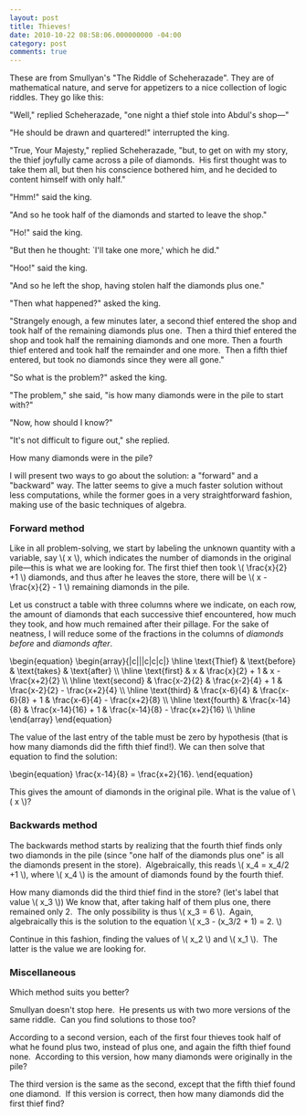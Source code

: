 ```yaml
---
layout: post
title: Thieves!
date: 2010-10-22 08:58:06.000000000 -04:00
category: post
comments: true 
---
```

These are from Smullyan's "The Riddle of Scheherazade".  They are of mathematical nature, and serve for appetizers to a nice collection of logic riddles.  They go like this:

<div class="well">
<p>"Well," replied Scheherazade, "one night a thief stole into Abdul's shop—"</p>
<p>"He should be drawn and quartered!" interrupted the king.</p>
<p>"True, Your Majesty," replied Scheherazade, "but, to get on with my story, the thief joyfully came across a pile of diamonds.  His first thought was to take them all, but then his conscience bothered him, and he decided to content himself with only half."</p>
<p>"Hmm!" said the king.</p>
<p>"And so he took half of the diamonds and started to leave the shop."</p>
<p>"Ho!" said the king.</p>
<p>"But then he thought: `I'll take one more,' which he did."</p>
<p>"Hoo!" said the king.</p>
<p>"And so he left the shop, having stolen half the diamonds plus one."</p>
<p>"Then what happened?" asked the king.</p>
<p>"Strangely enough, a few minutes later, a second thief entered the shop and took half of the remaining diamonds plus one.  Then a third thief entered the shop and took half the remaining diamonds and one more. Then a fourth thief entered and took half the remainder and one more.  Then a fifth thief entered, but took no diamonds since they were all gone."</p>
<p>"So what is the problem?" asked the king.</p>
<p>"The problem," she said, "is how many diamonds were in the pile to start with?"</p>
<p>"Now, how should I know?"</p>
<p>"It's not difficult to figure out," she replied.</p>
<p>How many diamonds were in the pile?</p>
</div>

I will present two ways to go about the solution: a "forward" and a "backward" way.  The latter seems to give a much faster solution without less computations, while the former goes in a very straightforward fashion, making use of the basic techniques of algebra.</p>

### Forward method

Like in all problem-solving, we start by labeling the unknown quantity with a variable, say <span>\\( x \\)</span>, which indicates the number of diamonds in the original pile—this is what we are looking for.  The first thief then took <span>\\( \frac{x}{2} +1 \\)</span> diamonds, and thus after he leaves the store, there will be <span>\\( x - \frac{x}{2} - 1 \\)</span> remaining diamonds in the pile.

Let us construct a table with three columns where we indicate, on each row, the amount of diamonds that each successive thief encountered, how much they took, and how much remained after their pillage.  For the sake of neatness, I will reduce some of the fractions in the columns of *diamonds before* and *diamonds after*.

<div>
	\begin{equation}
	\begin{array}{|c|||c|c|c|} 
	\hline \text{Thief} &amp; \text{before} &amp; \text{takes} &amp; \text{after} \\
	\hline \text{first} &amp; x &amp; \frac{x}{2} + 1 &amp; x - \frac{x+2}{2} \\
	\hline \text{second} &amp; \frac{x-2}{2} &amp; \frac{x-2}{4} + 1 &amp; \frac{x-2}{2} - \frac{x+2}{4} \\
	\hline \text{third} &amp; \frac{x-6}{4} &amp; \frac{x-6}{8} + 1 &amp; \frac{x-6}{4} - \frac{x+2}{8} \\
	\hline \text{fourth} &amp; \frac{x-14}{8} &amp; \frac{x-14}{16} + 1 &amp; \frac{x-14}{8} - \frac{x+2}{16} \\
	\hline \end{array}
	\end{equation}
</div>

The value of the last entry of the table must be zero by hypothesis (that is how many diamonds did the fifth thief find!).  We can then solve that equation to find the solution:

<div>
	\begin{equation}
	\frac{x-14}{8} = \frac{x+2}{16}.
	\end{equation}
</div>

This gives the amount of diamonds in the original pile.  What is the value of <span>\\( x \\)</span>?

### Backwards method

The backwards method starts by realizing that the fourth thief finds only two diamonds in the pile (since "one half of the diamonds plus one" is all the diamonds present in the store).  Algebraically, this reads <span>\\( x_4 = x_4/2 +1 \\)</span>, where <span>\\( x_4 \\)</span> is the amount of diamonds found by the fourth thief.

How many diamonds did the third thief find in the store? (let's label that value <span>\\( x_3 \\)</span>) We know that, after taking half of them plus one, there remained only 2.  The only possibility is thus <span>\\( x_3 = 6 \\)</span>.  Again, algebraically this is the solution to the equation <span>\\( x_3 - (x_3/2 + 1) = 2. \\)</span>

Continue in this fashion, finding the values of <span>\\( x_2 \\)</span> and <span>\\( x_1 \\)</span>.  The latter is the value we are looking for.

### Miscellaneous

Which method suits you better?

Smullyan doesn't stop here.  He presents us with two more versions of the same riddle.  Can you find solutions to those too?

<div class="well">
<p>According to a second version, each of the first four thieves took half of what he found plus two, instead of plus one, and again the fifth thief found none.  According to this version, how many diamonds were originally in the pile?</p>

<p>The third version is the same as the second, except that the fifth thief found one diamond.  If this version is correct, then how many diamonds did the first thief find?</p>
</div>
